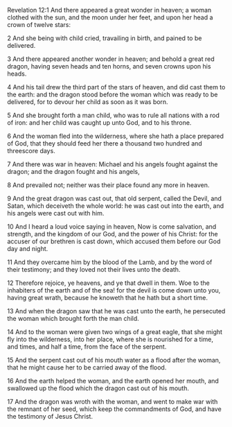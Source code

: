 Revelation 12:1 And there appeared a great wonder in heaven; a woman clothed with the sun, and the moon under her feet, and upon her head a crown of twelve stars:

2 And she being with child cried, travailing in birth, and pained to be delivered.

3 And there appeared another wonder in heaven; and behold a great red dragon, having seven heads and ten horns, and seven crowns upon his heads.

4 And his tail drew the third part of the stars of heaven, and did cast them to the earth: and the dragon stood before the woman which was ready to be delivered, for to devour her child as soon as it was born.

5 And she brought forth a man child, who was to rule all nations with a rod of iron: and her child was caught up unto God, and to his throne.

6 And the woman fled into the wilderness, where she hath a place prepared of God, that they should feed her there a thousand two hundred and threescore days.

7 And there was war in heaven: Michael and his angels fought against the dragon; and the dragon fought and his angels,

8 And prevailed not; neither was their place found any more in heaven.

9 And the great dragon was cast out, that old serpent, called the Devil, and Satan, which deceiveth the whole world: he was cast out into the earth, and his angels were cast out with him.

10 And I heard a loud voice saying in heaven, Now is come salvation, and strength, and the kingdom of our God, and the power of his Christ: for the accuser of our brethren is cast down, which accused them before our God day and night.

11 And they overcame him by the blood of the Lamb, and by the word of their testimony; and they loved not their lives unto the death.

12 Therefore rejoice, ye heavens, and ye that dwell in them. Woe to the inhabiters of the earth and of the sea! for the devil is come down unto you, having great wrath, because he knoweth that he hath but a short time.

13 And when the dragon saw that he was cast unto the earth, he persecuted the woman which brought forth the man child.

14 And to the woman were given two wings of a great eagle, that she might fly into the wilderness, into her place, where she is nourished for a time, and times, and half a time, from the face of the serpent.

15 And the serpent cast out of his mouth water as a flood after the woman, that he might cause her to be carried away of the flood.

16 And the earth helped the woman, and the earth opened her mouth, and swallowed up the flood which the dragon cast out of his mouth.

17 And the dragon was wroth with the woman, and went to make war with the remnant of her seed, which keep the commandments of God, and have the testimony of Jesus Christ.
